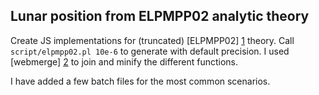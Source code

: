 ## Lunar position from ELPMPP02 analytic theory

Create JS implementations for (truncated) [ELPMPP02] [1] theory.
Call `script/elpmpp02.pl 10e-6` to generate with default precision.
I used [webmerge] [2] to join and minify the different functions.

[1]: ftp://cyrano-se.obspm.fr/pub/2_lunar_solutions/2_elpmpp02/
[2]: https://github.com/mgreter/webmerge

I have added a few batch files for the most common scenarios.
